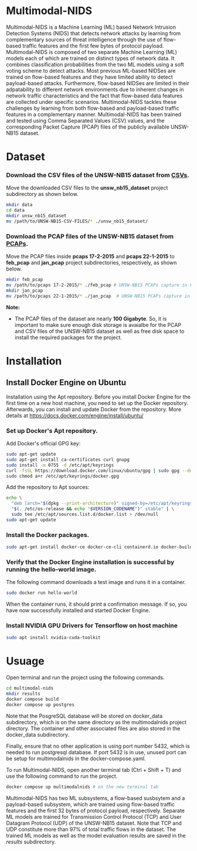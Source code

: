 # Multimodal-NIDS
Multimodal-NIDS is a Machine Learning (ML) based Network Intrusion Detection Systems (NIDS) that detects network attacks by learning from complementary sources of threat intelligence through the use of flow-based traffic features and the first few bytes of protocol payload. Multimodal-NIDS is composed of two separate Machine Learning (ML) models each of which are trained on distinct types of network data. It combines classification probabilities from the two ML models using a soft voting scheme to detect attacks. Most previous ML-based NIDSes are trained on flow-based features and they have limited ability to detect payload-based attacks. Furthermore, flow-based NIDSes are limited in their adpatability to different network environments due to inherent changes in network traffic characteristics and the fact that flow-based data features are collected under specific scenarios. Multimodal-NIDS tackles these challenges by learning from both flow-based and payload-based traffic features in a complementary manner. Multimodal-NIDS has been trained and tested using Comma Separated Values (CSV) values, and the corresponding Packet Capture (PCAP) files of the publicly available UNSW-NB15 dataset.

# Dataset
### Download the CSV files of the UNSW-NB15 dataset from [CSVs](https://cloudstor.aarnet.edu.au/plus/index.php/s/2DhnLGDdEECo4ys?path=%2FUNSW-NB15%20-%20CSV%20Files). 

Move the downloaded CSV files to the **unsw_nb15_dataset** project subdirectory as shown below.
  ```bash
  mkdir data
  cd data
  mkdir unsw_nb15_dataset
  mv /path/to/UNSW-NB15-CSV-FILES/* ./unsw_nb15_dataset/
  ```

### Download the PCAP files of the UNSW-NB15 dataset from [PCAPs](https://cloudstor.aarnet.edu.au/plus/index.php/s/2DhnLGDdEECo4ys?path=%2FUNSW-NB15%20-%20pcap%20files/).

Move the PCAP files inside **pcaps 17-2-2015** and **pcaps 22-1-2015** to **feb_pcap** and **jan_pcap** project subdirectories, respectively, as shown below.
  ```bash
  mkdir feb_pcap
  mv /path/to/pcaps 17-2-2015/* ./feb_pcap # UNSW-NB15 PCAPs capture in February
  mkdir jan_pcap
  mv /path/to/pcaps 22-1-2015/* ./jan_pcap  # UNSW-NB15 PCAPs capture in January
  ```

**Note:**
<!--
+ At the time of writing this document, the CSV and PCAP files of the UNSW-NB15 dataset are available at the above URLs. If the URLs of the files change, they are to be downloaded from the new URLs according to announcements by the authors of the UNSW-NB15 IDS dataset or their affiliated institution.
-->
+ The PCAP files of the dataset are nearly **100 Gigabyte**. So, it is important to make sure enough disk storage is avaialbe for the PCAP and CSV files of the UNSW-NB15 dataset as well as free disk space to install the required packages for the project.


# Installation
## Install Docker Engine on Ubuntu
Installation using the Apt repository. Before you install Docker Engine for the first time on a new host machine, you need to set up the Docker repository. Afterwards, you can install and update Docker from the repository. More details at https://docs.docker.com/engine/install/ubuntu/
### Set up Docker's Apt repository.
Add Docker's official GPG key:
  ```bash
  sudo apt-get update
  sudo apt-get install ca-certificates curl gnupg
  sudo install -m 0755 -d /etc/apt/keyrings
  curl -fsSL https://download.docker.com/linux/ubuntu/gpg | sudo gpg --dearmor -o /etc/apt/keyrings/docker.gpg
  sudo chmod a+r /etc/apt/keyrings/docker.gpg
  ```
Add the repository to Apt sources:
  ```bash
  echo \
    "deb [arch="$(dpkg --print-architecture)" signed-by=/etc/apt/keyrings/docker.gpg] https://download.docker.com/linux/ubuntu \
    "$(. /etc/os-release && echo "$VERSION_CODENAME")" stable" | \
    sudo tee /etc/apt/sources.list.d/docker.list > /dev/null
  sudo apt-get update
  ```

### Install the Docker packages.
  ```bash
  sudo apt-get install docker-ce docker-ce-cli containerd.io docker-buildx-plugin docker-compose-plugin
  ```

### Verify that the Docker Engine installation is successful by running the hello-world image.
The following command downloads a test image and runs it in a container.
  ```bash
  sudo docker run hello-world
  ```
When the container runs, it should print a confirmation message. If so, you have now successfully installed and started Docker Engine.
### Install NVIDIA GPU Drivers for Tensorflow on host machine
  ```bash
  sudo apt install nvidia-cuda-toolkit
  ```
# Usuage
Open terminal and run the project using the following commands.
  ```bash
  cd multimodal-nids
  mkdir results
  docker compose build
  docker compose up postgres
  ```

Note that the PosgreSQL database will be stored on docker_data subdirectory, which is on the same directory as the multimodalnids project directory. The container and other associated files are also stored in the docker_data subdirectory.

Finally, ensure that no other application is using port number 5432, which is needed to run postgresql database. If port 5432 is in use, unused port can be setup for multimodalnids in the docker-compose.yaml.

To run Multimodal-NIDS, open another terminal tab (Ctrl + Shift + T) and use the following command to run the project.
  ```bash
  docker compose up multimodalnids # on the new terminal tab
  ```
 Multimodal-NIDS has two ML subsystems, a flow-based susbsytem and a payload-based subsystem, which are trained using flow-based traffic features and the first 32 bytes of protocol payload, respectively. Separate ML models are trained for Transmission Control Protocol (TCP) and User Datagram Protocol (UDP) of the UNSW-NB15 dataset. Note that TCP and UDP constitute more than 97% of total traffic flows in the dataset. The trained ML models as well as the model evaluation results are saved in the *results* subdirectory.
<!-- # Citation -->
<!-- If you would like to use Multimodal-NIDS in your work, please cite our paper which presents details of how Multimodal-NIDS works and the obtained results: -->
<!-- ```bash -->
<!-- Paper Bibtex -->
<!-- ``` -->

